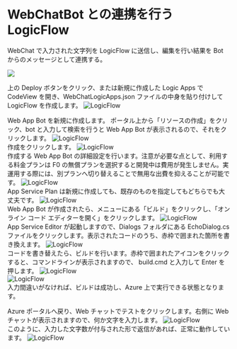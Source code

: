# WebChatBot との連携を行う LogicFlow

 WebChat で入力された文字列を LogicFlow に送信し、編集を行い結果を Bot からのメッセージとして連携する。<br />
 
 <a href="https://portal.azure.com/#create/Microsoft.Template/uri/https%3A%2F%2Fraw.githubusercontent.com%2Fahf0124%2Fdecode2018%2Fmaster%2FSample1%2FWebChatLogicApps.json" target="_blank">		
     <img src="http://azuredeploy.net/deploybutton.png"/>		
 </a>		

上の Deploy ボタンをクリック、または新規に作成した Logic Apps で CodeView を開き、WebChatLogicApps.json ファイルの中身を貼り付けして LogicFlow を作成します。
 ![LogicFlow](https://github.com/ahf0124/decode2018/blob/master/Sample1/websample1_1.png)		

Web App Bot を新規に作成します。
ポータル上から「リソースの作成」をクリック、bot と入力して検索を行うと Web App Bot が表示されるので、それをクリックします。
![LogicFlow](https://github.com/ahf0124/decode2018/blob/master/Sample1/websample1_3.png)		
作成をクリックします。
![LogicFlow](https://github.com/ahf0124/decode2018/blob/master/Sample1/websample1_4.png)		
作成する Web App Bot の詳細設定を行います。注意が必要な点として、利用する料金プランは F0 の無償プランを選択すると開発中は費用が発生しません。実運用する際には、別プランへ切り替えることで無用な出費を抑えることが可能です。
![LogicFlow](https://github.com/ahf0124/decode2018/blob/master/Sample1/websample1_5.png)		
App Service Plan は新規に作成しても、既存のものを指定してもどちらでも大丈夫です。
![LogicFlow](https://github.com/ahf0124/decode2018/blob/master/Sample1/websample1_6.png)		
Web App Bot が作成されたら、メニューにある「ビルド」をクリックし、「オンライン コード エディターを開く」をクリックします。
![LogicFlow](https://github.com/ahf0124/decode2018/blob/master/Sample1/websample1_7.png)		
App Service Editor が起動しますので、Dialogs フォルダにある EchoDialog.cs ファイルをクリックします。表示されたコードのうち、赤枠で囲まれた箇所を書き換えます。
![LogicFlow](https://github.com/ahf0124/decode2018/blob/master/Sample1/websample1_2.png)		
コードを書き替えたら、ビルドを行います。赤枠で囲まれたアイコンをクリックすると、コマンドラインが表示されますので、
build.cmd と入力して Enter を押します。
![LogicFlow](https://github.com/ahf0124/decode2018/blob/master/Sample1/websample1_8.png)		
![LogicFlow](https://github.com/ahf0124/decode2018/blob/master/Sample1/websample1_9.png)		
入力間違いがなければ、ビルドは成功し、Azure 上で実行できる状態となります。

Azure ポータルへ戻り、Web チャットでテストをクリックします。右側に Web チャットが表示されますので、何か文字を入力します。
![LogicFlow](https://github.com/ahf0124/decode2018/blob/master/Sample1/websample1_10.png)		
このように、入力した文字数が付与された形で返信があれば、正常に動作しています。
![LogicFlow](https://github.com/ahf0124/decode2018/blob/master/Sample1/websample1_11.png)		
